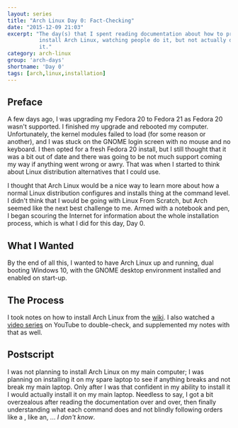 ```yaml
---
layout: series
title: "Arch Linux Day 0: Fact-Checking"
date: "2015-12-09 21:03"
excerpt: "The day(s) that I spent reading documentation about how to properly
          install Arch Linux, watching people do it, but not actually doing
          it."
category: arch-linux
group: 'arch-days'
shortname: 'Day 0'
tags: [arch,linux,installation]
---
```


## Preface

A few days ago, I was upgrading my Fedora 20 to Fedora 21 as Fedora 20 wasn't
supported. I finished my upgrade and rebooted my computer. Unfortunately, the
kernel modules failed to load (for some reason or another), and I was stuck on
the GNOME login screen with no mouse and no keyboard. I then opted for a fresh
Fedora 20 install, but I still thought that it was a bit out of date and there
was going to be not much support coming my way if anything went wrong or awry.
That was when I started to think about Linux distribution alternatives that I
could use.

I thought that Arch Linux would be a nice way to learn more about how a normal
Linux distribution configures and installs thing at the command level. I didn't
think that I would be going with Linux From Scratch, but Arch seemed like the
next best challenge to me. Armed with a notebook and pen, I began scouring the
Internet for information about the whole installation process, which is what I
did for this day, Day 0.


## What I Wanted

By the end of all this, I wanted to have Arch Linux up and running, dual
booting Windows 10, with the GNOME desktop environment installed and enabled on
start-up.


## The Process

I took notes on how to install Arch Linux from the [wiki][wiki]. I also watched
a [video series][vids] on YouTube to double-check, and supplemented my notes
with that as well.


## Postscript

I was not planning to install Arch Linux on my main computer; I was planning on
installing it on my spare laptop to see if anything breaks and not break my
main laptop. Only after I was that confident in my ability to install it I
would actually install it on my main laptop. Needless to say, I got a bit
overzealous after reading the documentation over and over, then finally
understanding what each command does and not blindly following orders like a
, like an, ... *I don't know*.



[wiki]: https://wiki.archlinux.org/index.php/Installation_guide
[vids]: https://www.youtube.com/watch?v=kQFzVG4wZEg
